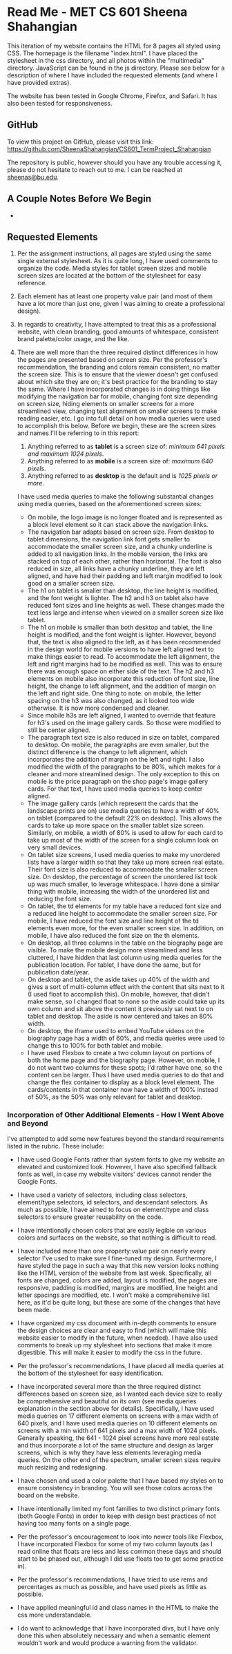 # Read Me - MET CS 601 Sheena Shahangian

This iteration of my website contains the HTML for 8 pages all styled using CSS. The homepage is the filename "index.html". I have placed the stylesheet in the css directory, and all photos within the "multimedia" directory. JavaScript can be found in the js directory. Please see below for a description of where I have included the requested elements (and where I have provided extras).

The website has been tested in Google Chrome, Firefox, and Safari. It has also been tested for responsiveness.


## GitHub

To view this project on GitHub, please visit this link: https://github.com/SheenaShahangian/CS601_TermProject_Shahangian

The repository is public, however should you have any trouble accessing it, please do not hesitate to reach out to me. I can be reached at sheenas@bu.edu.



## A Couple Notes Before We Begin

* 

## Requested Elements

1. Per the assignment instructions, all pages are styled using the same single external stylesheet. As it is quite long, I have used comments to organize the code. Media styles for tablet screen sizes and mobile screen sizes are located at the bottom of the stylesheet for easy reference.

2. Each element has at least one property value pair (and most of them have a lot more than just one, given I was aiming to create a professional design).

3. In regards to creativity, I have attempted to treat this as a professional website, with clean branding, good amounts of whitespace, consistent brand palette/color usage, and the like.

4. There are well more than the three required distinct differences in how the pages are presented based on screen size. Per the professor's recommendation, the branding and colors remain consistent, no matter the screen size. This is to ensure that the viewer doesn't get confused about which site they are on; it's best practice for the branding to stay the same. Where I have incorporated changes is in doing things like modifying the navigation bar for mobile, changing font size depending on screen size, hiding elements on smaller screens for a more streamlined view, changing text alignment on smaller screens to make reading easier, etc. I go into full detail on how media queries were used to accomplish this below. Before we begin, these are the screen sizes and names I'll be referring to in this report:

   1. Anything referred to as **tablet** is a screen size of: *minimum 641 pixels and maximum 1024 pixels*.
   2. Anything referred to as **mobile** is a screen size of: *maximum 640 pixels*.
   3. Anything referred to as **desktop** is the default and is *1025 pixels or more*.

   I have used media queries to make the following substantial changes using media queries, based on the aforementioned screen sizes:

   * On mobile, the logo image is no longer floated and is represented as a block level element so it can stack above the navigation links.
   * The navigation bar adapts based on screen size. From desktop to tablet dimensions, the navigation link font gets smaller to accommodate the smaller screen size, and a chunky underline is added to all navigation links.  In the mobile version, the links are stacked on top of each other, rather than horizontal. The font is also reduced in size, all links have a chunky underline, they are left aligned, and have had their padding and left margin modified to look good on a smaller screen size.
   * The h1 on tablet is smaller than desktop, the line height is modified, and the font weight is lighter. The h2 and h3 on tablet also have reduced font sizes and line heights as well. These changes made the text less large and intense when viewed on a smaller screen size like tablet.
   * The h1 on mobile is smaller than both desktop and tablet, the line height is modified, and the font weight is lighter. However, beyond that, the text is also aligned to the left, as it has been recommended in the design world for mobile versions to have left aligned text to make things easier to read. To accommodate the left alignment, the left and right margins had to be modified as well. This was to ensure there was enough space on either side of the text. The h2 and h3 elements on mobile also incorporate this reduction of font size, line height, the change to left alignment, and the addition of margin on the left and right side. One thing to note: on mobile, the letter spacing on the h3 was also changed, as it looked too wide otherwise. It is now more condensed and cleaner.
   * Since mobile h3s are left aligned, I wanted to override that feature for h3's used on the image gallery cards. So those were modified to still be center aligned.
   * The paragraph text size is also reduced in size on tablet, compared to desktop. On mobile, the paragraphs are even smaller, but the distinct difference is the change to left alignment, which incorporates the addition of margin on the left and right. I also modified the width of the paragraphs to be 80%, which makes for a cleaner and more streamlined design. The only exception to this on mobile is the price paragraph on the shop page's image gallery cards. For that text, I have used media queries to keep center aligned.
   * The image gallery cards (which represent the cards that the landscape prints are on) use media queries to have a width of 40% on tablet (compared to the default 22% on desktop). This allows the cards to take up more space on the smaller tablet size screen. Similarly, on mobile, a width of 80% is used to allow for each card to take up most of the width of the screen for a single column look on very small devices.
   * On tablet size screens, I used media queries to make my unordered lists have a larger width so that they take up more screen real estate. Their font size is also reduced to accommodate the smaller screen size. On desktop, the percentage of screen the unordered list took up was much smaller, to leverage whitespace. I have done a similar thing with mobile, increasing the width of the unordered list and reducing the font size.
   * On tablet, the td elements for my table have a reduced font size and a reduced line height to accommodate the smaller screen size. For mobile, I have reduced the font size and line height of the td elements even more, for the even smaller screen size. In addition, on mobile, I have also reduced the font size on the th elements.
   * On desktop, all three columns in the table on the biography page are visible. To make the mobile design more streamlined and less cluttered, I have hidden that last column using media queries for the publication location. For tablet, I have done the same, but for publication date/year.
   * On desktop and tablet, the aside takes up 40% of the width and gives a sort of multi-column effect with the content that sits next to it (I used float to accomplish this). On mobile, however, that didn't make sense, so I changed float to none so the aside could take up its own column and sit above the content it previously sat next to on tablet and desktop. The aside is now centered and takes an 80% width.
   * On desktop, the iframe used to embed YouTube videos on the biography page has a width of 60%, and media queries were used to change this to 100% for both tablet and mobile.
   * I have used Flexbox to create a two column layout on portions of both the home page and the biography page. However, on mobile, I do not want two columns for these spots; I'd rather have one, so the content can be larger. Thus I have used media queries to do that and change the flex container to display as a block level element. The cards/contents in that container now have a width of 100% instead of 50%, as the 50% was only relevant for tablet and desktop.



### Incorporation of Other Additional Elements - How I Went Above and Beyond

I've attempted to add some new features beyond the standard requirements listed in the rubric. These include: 

* I have used Google Fonts rather than system fonts to give my website an elevated and customized look. However, I have also specified fallback fonts as well, in case my website visitors' devices cannot render the Google Fonts.

* I have used a variety of selectors, including class selectors, element/type selectors, id selectors, and descendant selectors. As much as possible, I have aimed to focus on element/type and class selectors to ensure greater reusability on the code.

* I have intentionally chosen colors that are easily legible on various colors and surfaces on the website, so that nothing is difficult to read.

* I have included more than one property:value pair on nearly every selector I've used to make sure I fine-tuned my design. Furthermore, I have styled the page in such a way that this new version looks nothing like the HTML version of the website from last week. Specifically, all fonts are changed, colors are added, layout is modified, the pages are responsive, padding is modified, margins are modified, line height and letter spacings are modified, etc. I won't make a comprehensive list here, as it'd be quite long, but these are some of the changes that have been made.

* I have organized my css document with in-depth comments to ensure the design choices are clear and easy to find (which will make this website easier to modify in the future, when needed). I have also used comments to break up my stylesheet into sections that make it more digestible. This will make it easier to modify the css in the future.

* Per the professor's recommendations, I have placed all media queries at the bottom of the stylesheet for easy identification.

* I have incorporated several more than the three required distinct differences based on screen size, as I wanted each device size to really be comprehensive and beautiful on its own (see media queries explanation in the section above for details). Specifically, I have used media queries on 17 different elements on screens with a max width of 640 pixels, and I have used media queries on 10 different elements on screens with a min width of 641 pixels and a max width of 1024 pixels. Generally speaking, the 641 - 1024 pixel screens have more real estate and thus incorporate a lot of the same structure and design as larger screens, which is why they have less elements leveraging media queries. On the other end of the spectrum, smaller screen sizes require much resizing and redesigning.

* I have chosen and used a color palette that I have based my styles on to ensure consistency in branding. You will see those colors across the board on the website.

* I have intentionally limited my font families to two distinct primary fonts (both Google Fonts) in order to keep with design best practices of not having too many fonts on a single page.

* Per the professor's encouragement to look into newer tools like Flexbox, I have incorporated Flexbox for some of my two column layouts (as I read online that floats are less and less common these days and should start to be phased out, although I did use floats too to get some practice in).

* Per the professor's recommendations, I have tried to use rems and percentages as much as possible, and have used pixels as little as possible.

* I have applied meaningful id and class names in the HTML to make the css more understandable.

* I do want to acknowledge that I have incorporated divs, but I have only done this when absolutely necessary and when a semantic element wouldn't work and would produce a warning from the validator.

  